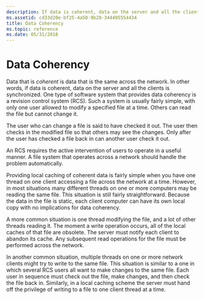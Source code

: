 ```yaml
---
description: If data is coherent, data on the server and all the clients is synchronized. One type of software system that provides data coherency is a revision control system (RCS).
ms.assetid: cd33d20e-bf25-4a50-9b20-344495554434
title: Data Coherency
ms.topic: reference
ms.date: 05/31/2018
---
```


# Data Coherency

Data that is *coherent* is data that is the same across the network. In other words, if data is coherent, data on the server and all the clients is synchronized. One type of software system that provides data coherency is a revision control system (RCS). Such a system is usually fairly simple, with only one user allowed to modify a specified file at a time. Others can read the file but cannot change it.

The user who can change a file is said to have checked it out. The user then checks in the modified file so that others may see the changes. Only after the user has checked a file back in can another user check it out.

An RCS requires the active intervention of users to operate in a useful manner. A file system that operates across a network should handle the problem automatically.

Providing local caching of coherent data is fairly simple when you have one thread on one client accessing a file across the network at a time. However, in most situations many different threads on one or more computers may be reading the same file. This situation is still fairly straightforward. Because the data in the file is static, each client computer can have its own local copy with no implications for data coherency.

A more common situation is one thread modifying the file, and a lot of other threads reading it. The moment a write operation occurs, all of the local caches of that file are obsolete. The server must notify each client to abandon its cache. Any subsequent read operations for the file must be performed across the network.

In another common situation, multiple threads on one or more network clients might try to write to the same file. This situation is similar to a one in which several RCS users all want to make changes to the same file. Each user in sequence must check out the file, make changes, and then check the file back in. Similarly, in a local caching scheme the server must hand off the privilege of writing to a file to one client thread at a time.

 

 



